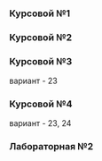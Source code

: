 ### Курсовой №1 ###
  
### Курсовой №2 ###
  
### Курсовой №3 ###
  вариант - 23
### Курсовой №4 ###
  вариант - 23, 24
  
### Лабораторная №2 ###
